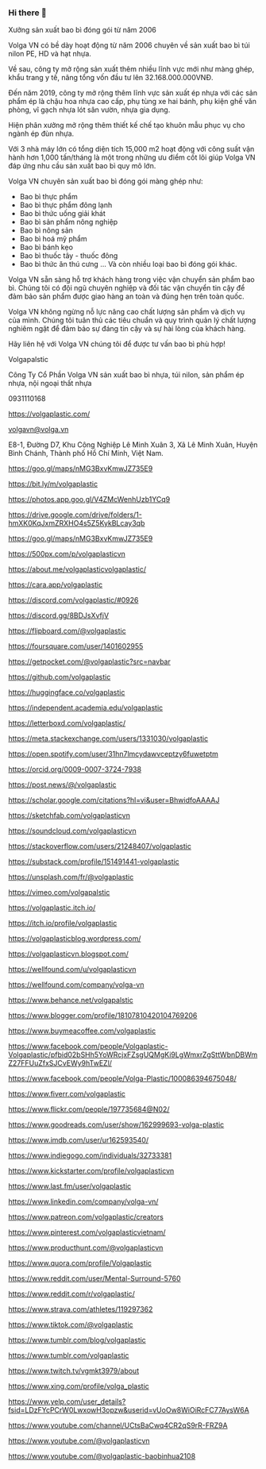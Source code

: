 ### Hi there 👋

Xưởng sản xuất bao bì đóng gói từ năm 2006

Volga VN có bề dày hoạt động từ năm 2006 chuyên về sản xuất bao bì túi nilon PE, HD và hạt nhựa. 

Về sau, công ty mở rộng sản xuất thêm nhiều lĩnh vực mới như màng ghép, khẩu trang y tế, nâng tổng vốn đầu tư lên 32.168.000.000VNĐ. 

Đến năm 2019, công ty mở rộng thêm lĩnh vực sản xuất ép nhựa với các sản phẩm ép là chậu hoa nhựa cao cấp, phụ tùng xe hai bánh, phụ kiện ghế văn phòng, vĩ gạch nhựa lót sân vườn, nhựa gia dụng. 

Hiện phân xưởng mở rộng thêm thiết kế chế tạo khuôn mẫu phục vụ cho ngành ép đùn nhựa. 

Với 3 nhà máy lớn có tổng diện tích 15,000 m2 hoạt động với công suất vận hành hơn 1,000 tấn/tháng là một trong những ưu điểm cốt lõi giúp Volga VN đáp ứng nhu cầu sản xuất bao bì quy mô lớn.

Volga VN chuyên sản xuất bao bì đóng gói màng ghép như: 
- Bao bì thực phẩm
- Bao bì thực phẩm đông lạnh
- Bao bì thức uống giải khát
- Bao bì sản phẩm nông nghiệp
- Bao bì nông sản
- Bao bì hoá mỹ phẩm
- Bao bì bánh kẹo
- Bao bì thuốc tây - thuốc đông
- Bao bì thức ăn thú cưng
...
Và còn nhiều loại bao bì đóng gói khác.

Volga VN sẵn sàng hỗ trợ khách hàng trong việc vận chuyển sản phẩm bao bì. 
Chúng tôi có đội ngũ chuyên nghiệp và đối tác vận chuyển tin cậy để đảm bảo sản phẩm được giao hàng an toàn và đúng hẹn trên toàn quốc.

Volga VN không ngừng nỗ lực nâng cao chất lượng sản phẩm và dịch vụ của mình. 
Chúng tôi tuân thủ các tiêu chuẩn và quy trình quản lý chất lượng nghiêm ngặt để đảm bảo sự đáng tin cậy và sự hài lòng của khách hàng.

Hãy liên hệ với Volga VN chúng tôi để được tư vấn bao bì phù hợp!

Volgapalstic

Công Ty Cổ Phần Volga VN sản xuất bao bì nhựa, túi nilon, sản phẩm ép nhựa, nội ngoại thất nhựa

0931110168

https://volgaplastic.com/

volgavn@volga.vn

E8-1, Đường D7, Khu Công Nghiệp Lê Minh Xuân 3, Xã Lê Minh Xuân, Huyện Bình Chánh, Thành phố Hồ Chí Minh, Việt Nam.

https://goo.gl/maps/nMG3BxvKmwJZ735E9

https://bit.ly/m/volgaplastic

https://photos.app.goo.gl/V4ZMcWenhUzb1YCq9

https://drive.google.com/drive/folders/1-hmXK0KqJxmZRXHO4s5Z5KykBLcay3qb

https://goo.gl/maps/nMG3BxvKmwJZ735E9

https://500px.com/p/volgaplasticvn

https://about.me/volgaplasticvolgaplastic/

https://cara.app/volgaplastic

https://discord.com/volgaplastic/#0926

https://discord.gg/8BDJsXvfjV

https://flipboard.com/@volgaplastic

https://foursquare.com/user/1401602955

https://getpocket.com/@volgaplastic?src=navbar

https://github.com/volgaplastic

https://huggingface.co/volgaplastic

https://independent.academia.edu/volgaplastic

https://letterboxd.com/volgaplastic/

https://meta.stackexchange.com/users/1331030/volgaplastic

https://open.spotify.com/user/31hn7lmcydawvceptzy6fuwetptm

https://orcid.org/0009-0007-3724-7938

https://post.news/@/volgaplastic

https://scholar.google.com/citations?hl=vi&user=BhwidfoAAAAJ

https://sketchfab.com/volgaplasticvn

https://soundcloud.com/volgaplasticvn

https://stackoverflow.com/users/21248407/volgaplastic

https://substack.com/profile/151491441-volgaplastic

https://unsplash.com/fr/@volgaplastic

https://vimeo.com/volgapalstic

https://volgaplastic.itch.io/

https://itch.io/profile/volgaplastic

https://volgaplasticblog.wordpress.com/

https://volgaplasticvn.blogspot.com/

https://wellfound.com/u/volgaplasticvn

https://wellfound.com/company/volga-vn

https://www.behance.net/volgapalstic

https://www.blogger.com/profile/18107810420104769206

https://www.buymeacoffee.com/volgaplastic

https://www.facebook.com/people/Volgaplastic-Volgaplastic/pfbid02bSHh5YoWRcjxFZsgUQMgKi9LgWmxrZgSttWbnDBWmZ27FFUuZfxSJCvEWy9hTwEZl/

https://www.facebook.com/people/Volga-Plastic/100086394675048/

https://www.fiverr.com/volgaplastic

https://www.flickr.com/people/197735684@N02/

https://www.goodreads.com/user/show/162999693-volga-plastic

https://www.imdb.com/user/ur162593540/

https://www.indiegogo.com/individuals/32733381

https://www.kickstarter.com/profile/volgaplasticvn

https://www.last.fm/user/volgaplastic

https://www.linkedin.com/company/volga-vn/

https://www.patreon.com/volgaplastic/creators

https://www.pinterest.com/volgaplasticvietnam/

https://www.producthunt.com/@volgaplasticvn

https://www.quora.com/profile/Volgaplastic

https://www.reddit.com/user/Mental-Surround-5760

https://www.reddit.com/r/volgaplastic/

https://www.strava.com/athletes/119297362

https://www.tiktok.com/@volgaplastic

https://www.tumblr.com/blog/volgaplastic

https://www.tumblr.com/volgaplastic

https://www.twitch.tv/vgmkt3979/about

https://www.xing.com/profile/volga_plastic

https://www.yelp.com/user_details?fsid=LDzFYcPCrW0LwxowH3opzw&userid=vUoOw8WiOiRcFC77AysW6A

https://www.youtube.com/channel/UCtsBaCwq4CR2qS9rR-FRZ9A

https://www.youtube.com/@volgaplasticvn

https://www.youtube.com/@volgaplastic-baobinhua2108
<!--
**volgaplastic/volgaplastic** is a ✨ _special_ ✨ repository because its `README.md` (this file) appears on your GitHub profile.

